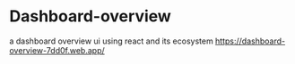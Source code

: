 # Dashboard-overview
a dashboard overview ui using react and its ecosystem
https://dashboard-overview-7dd0f.web.app/
